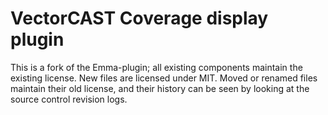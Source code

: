 VectorCAST Coverage display plugin
==================================

This is a fork of the Emma-plugin; all existing components maintain the existing license. New files are licensed under MIT. Moved or renamed files maintain their old license, and their history can be seen by looking at the source control revision logs.



